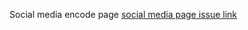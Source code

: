 Social media encode page [social media page issue link](https://github.com/zuri-training/Qr_gen-Team_54-Repo/issues/8)
